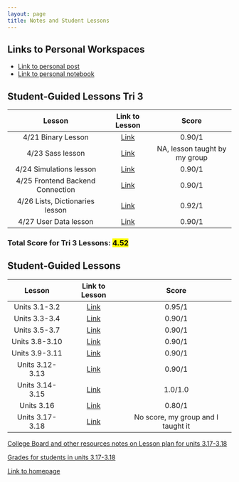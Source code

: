 ```yaml
---
layout: page
title: Notes and Student Lessons
---
```

## Links to Personal Workspaces

- [Link to personal post](https://a1234l.github.io/VSCode-Fastpages/markdown/2022/08/24/PersonalWorkspace.html)
- [Link to personal notebook](https://a1234l.github.io/VSCode-Fastpages/jupyter/2022/08/27/PersonalNotebook.html)

## Student-Guided Lessons Tri 3

|Lesson|Link to Lesson|Score|
|:--:|:--:|:-:|
|4/21 Binary Lesson|[Link](https://a1234l.github.io/VSCode-Fastpages/jupyter/week%2030/2023/04/21/P3M-BinaryLesson.html)|0.90/1|
|4/23 Sass lesson|[Link](https://nighthawkcoders.github.io/APCSP//student/2023/04/28/P3M-SASSFundamentals.html)|NA, lesson taught by my group|
|4/24 Simulations lesson|[Link](https://a1234l.github.io/VSCode-Fastpages/simulationLesson)|0.90/1|
|4/25 Frontend Backend Connection|[Link](https://a1234l.github.io/VSCode-Fastpages/jupyter/week%2031/2023/04/26/P3M-frontend-backend-connection.html)|0.90/1|
|4/26 Lists, Dictionaries lesson|[Link](https://a1234l.github.io/VSCode-Fastpages/student/2023/04/27/P3M-Lists-Dictionaries.html)|0.92/1|
|4/27 User Data lesson|[Link](https://a1234l.github.io/VSCode-Fastpages/2023/04/27/P3M-Team-SnapShot-Student.html)|0.90/1|

### Total Score for Tri 3 Lessons: <mark>4.52</mark>

## Student-Guided Lessons

|Lesson|Link to Lesson|Score|
|:--:|:--:|:-:|
|Units 3.1-3.2|[Link](https://a1234l.github.io/VSCode-Fastpages/lesson1)|0.95/1|
|Units 3.3-3.4|[Link](https://a1234l.github.io/VSCode-Fastpages/lesson2)|0.90/1|
|Units 3.5-3.7|[Link](https://a1234l.github.io/VSCode-Fastpages/lesson3)|0.90/1|
|Units 3.8-3.10|[Link](https://a1234l.github.io/VSCode-Fastpages/lesson4)|0.90/1|
|Units 3.9-3.11|[Link](https://a1234l.github.io/VSCode-Fastpages/lesson5)|0.90/1|
|Units 3.12-3.13|[Link](https://a1234l.github.io/VSCode-Fastpages/lesson6)|0.90/1|
|Units 3.14-3.15|[Link](https://a1234l.github.io/VSCode-Fastpages/lesson7)|1.0/1.0|
|Units 3.16|[Link](https://a1234l.github.io/VSCode-Fastpages/lesson8)|0.80/1|
|Units 3.17-3.18|[Link](https://a1234l.github.io/VSCode-Fastpages/lesson9)|No score, my group and I taught it|

[College Board and other resources notes on Lesson plan for units 3.17-3.18](https://a1234l.github.io/VSCode-Fastpages/resourcenotes)

[Grades for students in units 3.17-3.18](https://docs.google.com/document/d/1khzEPGGzpYubS8fs_MtVF2sNvO4qhwXeSMr6665A8ug/edit?usp=sharing)

[Link to homepage](https://a1234l.github.io/VSCode-Fastpages/)